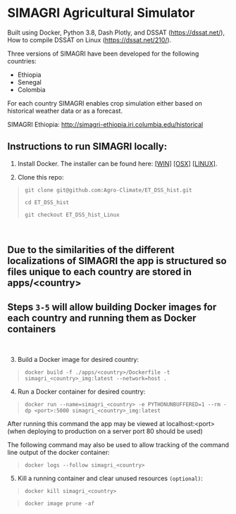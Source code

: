 # SIMAGRI Agricultural Simulator

Built using Docker, Python 3.8, Dash Plotly, and DSSAT (https://dssat.net/), How to compile DSSAT on Linux (https://dssat.net/210/).

Three versions of SIMAGRI have been developed for the following countries:

- Ethiopia
- Senegal
- Colombia

For each country SIMAGRI enables crop simulation either based on historical weather data or as a forecast.

SIMAGRI Ethiopia: http://simagri-ethiopia.iri.columbia.edu/historical

## Instructions to run SIMAGRI locally:

1. Install Docker. The installer can be found here: [[WIN]](https://docs.docker.com/docker-for-windows/install/) [[OSX]](https://docs.docker.com/docker-for-mac/install/) [[LINUX]](https://docs.docker.com/engine/install/). 

2. Clone this repo: 

> `git clone git@github.com:Agro-Climate/ET_DSS_hist.git`
>
> `cd ET_DSS_hist`
>
> `git checkout ET_DSS_hist_Linux`

<br> 

## Due to the similarities of the different localizations of SIMAGRI the app is structured so files unique to each country are stored in apps/\<country>
## Steps `3-5` will allow building Docker images for each country and running them as Docker containers
<br> 

3. Build a Docker image for desired country:

> `docker build -f ./apps/<country>/Dockerfile -t simagri_<country>_img:latest --network=host .`

4. Run a Docker container for desired country:

> `docker run --name=simagri_<country> -e PYTHONUNBUFFERED=1 --rm -dp <port>:5000 simagri_<country>_img:latest`

After running this command the app may be viewed at localhost:\<port> (when deploying to production on a server port 80 should be used)

The following command may also be used to allow tracking of the command line output of the docker container:
> `docker logs --follow simagri_<country>`

5. Kill a running container and clear unused resources `(optional)`:

> `docker kill simagri_<country>`

> `docker image prune -af`
